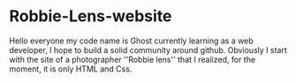 # Robbie-Lens-website
Hello everyone my code name is Ghost currently learning as a web developer, I hope to build a solid community around github. Obviously I start with the site of a photographer ''Robbie lens'' that I realized, for the moment, it is only HTML and Css.
